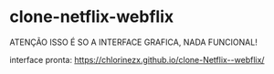 # clone-netflix-webflix
ATENÇÃO
ISSO É SO A INTERFACE GRAFICA, NADA FUNCIONAL!

interface pronta:
https://chlorinezx.github.io/clone-Netflix--webflix/
